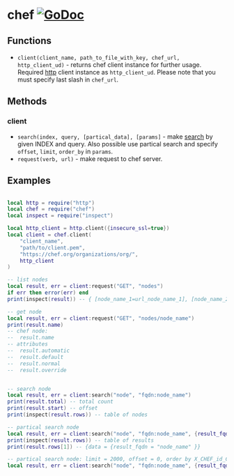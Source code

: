 # chef [![GoDoc](https://godoc.org/github.com/venerasf/go-lua-libs/chef?status.svg)](https://godoc.org/github.com/venerasf/go-lua-libs/chef)

## Functions

- `client(client_name, path_to_file_with_key, chef_url, http_client_ud)` - returns chef client instance for further usage. Required [http](https://github.com/venerasf/go-lua-libs/tree/master/http) client instance as `http_client_ud`. Please note that you must specify last slash in `chef_url`.

## Methods
### client
- `search(index, query, [partical_data], [params]` - make [search](https://docs.chef.io/api_chef_server.html#search) by given INDEX and query. Also possible use partical search and specify `offset`, `limit`, `order_by` in `params`.
- `request(verb, url)` - make request to chef server.


## Examples

```lua

local http = require("http")
local chef = require("chef")
local inspect = require("inspect")

local http_client = http.client({insecure_ssl=true})
local client = chef.client(
    "client_name",
    "path/to/client.pem",
    "https://chef.org/organizations/org/",
    http_client
)

-- list nodes
local result, err = client:request("GET", "nodes")
if err then error(err) end
print(inspect(result)) -- { [node_name_1=url_node_name_1], [node_name_2=url_node_name_2] }

-- get node
local result, err = client:request("GET", "nodes/node_name")
print(result.name)
-- chef node:
--  result.name
-- attributes
--  result.automatic
--  result.default
--  result.normal
--  result.override


-- search node
local result, err = client:search("node", "fqdn:node_name")
print(result.total) -- total count
print(result.start) -- offset
print(inspect(result.rows)) -- table of nodes

-- partical search node
local result, err = client:search("node", "fqdn:node_name", {result_fqdn = {"fqdn"}})
print(inspect(result.rows)) -- table of results
print(result.rows[1]) -- {data = {result_fqdn = "node_name" }}

-- partical search node: limit = 2000, offset = 0, order by X_CHEF_id_CHEF_X asc
local result, err = client:search("node", "fqdn:node_name", {result_fqdn = {"fqdn"}}, {start=0, rows=2000})
```

